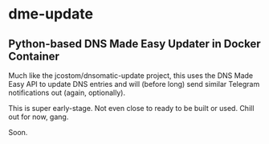 # dme-update

## Python-based DNS Made Easy Updater in Docker Container

Much like the jcostom/dnsomatic-update project, this uses the DNS Made Easy API to update DNS entries and will (before long) send similar Telegram notifications out (again, optionally).

This is super early-stage. Not even close to ready to be built or used. Chill out for now, gang.

Soon.